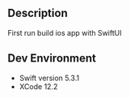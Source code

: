 ## Description

First run build ios app with SwiftUI

## Dev Environment

- Swift version 5.3.1
- XCode 12.2

